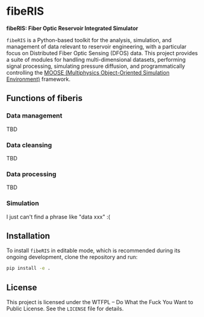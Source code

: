 # fibeRIS

**fibeRIS: Fiber Optic Reservoir Integrated Simulator**

`fibeRIS` is a Python-based toolkit for the analysis, simulation, and management of data relevant to reservoir engineering, with a particular focus on Distributed Fiber Optic Sensing (DFOS) data. This project provides a suite of modules for handling multi-dimensional datasets, performing signal processing, simulating pressure diffusion, and programmatically controlling the [MOOSE (Multiphysics Object-Oriented Simulation Environment)](https://mooseframework.inl.gov/) framework.

## Functions of fiberis

### Data management
TBD
### Data cleansing
TBD
### Data processing
TBD
### Simulation
I just can't find a phrase like "data xxx" :(

## Installation

To install `fibeRIS` in editable mode, which is recommended during its ongoing development, clone the repository and run:

```bash
pip install -e .
```

## License

This project is licensed under the WTFPL – Do What the Fuck You Want to Public License. See the `LICENSE` file for details.